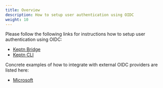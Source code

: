 ```yaml
---
title: Overview
description: How to setup user authentication using OIDC
weight: 10
---
```


Please follow the following links for instructions how to setup user authentication using OIDC:

* [Keptn Bridge](../../../reference/bridge/oauth/#enable-disable-authentication)
* [Keptn CLI](../../../reference/cli/commands/keptn_auth)

Concrete examples of how to integrate with external OIDC providers are listed here:

* [Microsoft](../microsoft)
